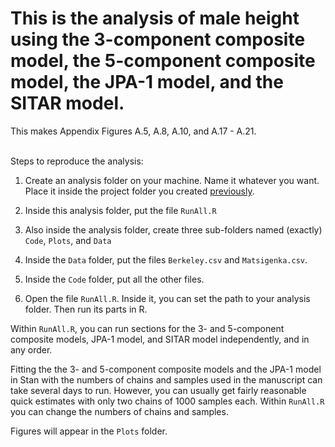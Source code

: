 # This is the analysis of male height using the 3-component composite model, the 5-component composite model, the JPA-1 model, and the SITAR model.

This makes Appendix Figures A.5, A.8, A.10, and A.17 - A.21.

<br/>
Steps to reproduce the analysis:

1) Create an analysis folder on your machine. Name it whatever you want. Place it inside the project folder you created [previously](../README.md). 

2) Inside this analysis folder, put the file ``RunAll.R``

3) Also inside the analysis folder, create three sub-folders named (exactly) ``Code``, ``Plots``, and ``Data``

4) Inside the ``Data`` folder, put the files ``Berkeley.csv`` and ``Matsigenka.csv``.

5) Inside the ``Code`` folder, put all the other files.

6) Open the file ``RunAll.R``. Inside it, you can set the path to your analysis folder. Then run its parts in R.

Within ``RunAll.R``, you can run sections for the 3- and 5-component composite models, JPA-1 model, and SITAR model independently, and in any order.

Fitting the the 3- and 5-component composite models and the JPA-1 model in Stan with the numbers of chains and samples used in the manuscript can take several days to run. However, you can usually get fairly reasonable quick estimates with only two chains of 1000 samples each. Within ``RunAll.R`` you can change the numbers of chains and samples.

Figures will appear in the ``Plots`` folder.
